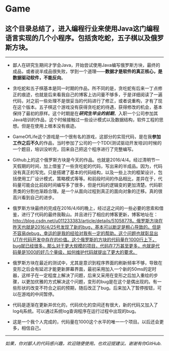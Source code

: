 # Game
## 这个目录总结了，进入编程行业来使用Java这门编程语言实现的几个小程序。包括贪吃蛇，五子棋以及俄罗斯方块。
---  

* 鄙人在研究生期间才学会Java，开始尝试使用Java编写俄罗斯方块，最终的成品，或者说半成品很失败，学到一个道理——**数据才是软件的真正核心，是数据驱动软件，不能反向**。

* 贪吃蛇和五子棋基本是同一时期的作品，所不同的是，贪吃蛇有后来一丁点修正的痕迹，也就是后来看我自己的博客上访问量不够多，于是详细阅读了一遍代码，对之前一些处理不是很妥当的代码进行了修正，或者说重构，才有了现在这个版本。五子棋这个游戏没有获得贪吃蛇的待遇，获得修改的机会，基本保持了最初的原样。这个时期是在***研究生毕业的前期***，入职一个公司参加其Java培训的作品，这个时候接触过一些设计模式以及数据结构，软件工程的思想。但是在使用上根本没有痕迹。

* GameOfLife这个游戏是一个很有名的游戏，这部分的实现代码，是在我**参加工作之后不久**的作品，当时参加了公司的一个TDD(测试驱动开发培训)时候的一个题目，培训没听完，回来自己把这个程序进行了完整编写。

* Github上的这个俄罗斯方块是今天的作品。也就是2016/4/4。经过清明节一天假期的时间，加上借鉴了一些贪吃蛇的代码，写出来的半成品。因为，代码没有真正的写完。只是搭建了基本的代码结构，以及一些上次的框架设计，包括使用工厂设计模式，策略模式等等。和前段时间的作品相比，差异在于，代码量可能会比前段时间编写多了很多，但是代码的逻辑变的更加清楚。代码职责类的分割也渐趋合理。是一个从面向过程到真正的面向对象的迁移。真的很高兴看到自己的进步。

* 俄罗斯方块最终的完成在2016/4/6的晚上，经过这之间的一些必要的思索和借鉴，进行了代码的最终我鞍山。并且进行了相应的博客更新，博客地址在：http://blog.csdn.net/u011233383/article/details/51058778。俄罗斯方块在昨天也就是2016/4/25号发现了新的bug，基本可以断定是粗心导致的。但是不容易debug，幸运的是我的经验对我有一定的帮助。这个问题也就彰显出UT在代码开发中存在的价值。这个俄罗斯的方块的代码量在1000行上下，bug就已经很多，那么对于更大规模的项目，代码在7万甚至更多，也就是代码量是1000的好几个量级，如何维护代码就提出了更大的要求。
* 俄罗斯方块在最近的测试中，尤其是意识到程序界面的刷新频率不够，导致在变形之后会有延迟才能更新屏幕界面，最初采用加入一个新的50ms的定时器，这样子在一定程度上解决了问题，后来又采用在变形之后加入重绘的步骤，以更加优雅的方式解决这个问题，变形的bug是在这个是偶出现的。有一些形状的改变不符合之前的预期，随后改正了bug。后来加入了暂停按钮，可以在游戏的中间暂停。
* 代码是逐渐在更新并优化的，代码优化的空间还有很大，新的代码又加入了log4j系统。可以通过系统log查询程序在运行过程中出现的bug。
* 这是一个我个人完成的，代码量在1000这个水平的唯一一个项目。以后还会更多，相信自己。

---

   *如果，你对鄙人的代码感兴趣，欢迎随便使用。也欢迎提建议。谢谢有你GitHub.*
